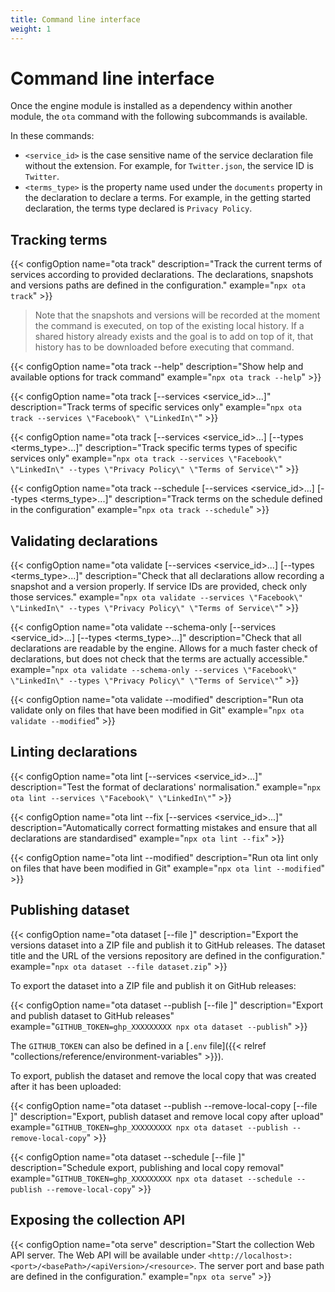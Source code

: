 ```yaml
---
title: Command line interface
weight: 1
---
```


# Command line interface

Once the engine module is installed as a dependency within another module, the `ota` command with the following subcommands is available.

In these commands:

- `<service_id>` is the case sensitive name of the service declaration file without the extension. For example, for `Twitter.json`, the service ID is `Twitter`.
- `<terms_type>` is the property name used under the `documents` property in the declaration to declare a terms. For example, in the getting started declaration, the terms type declared is `Privacy Policy`.

## Tracking terms

{{< configOption name="ota track" description="Track the current terms of services according to provided declarations. The declarations, snapshots and versions paths are defined in the configuration." example="`npx ota track`" >}}

> Note that the snapshots and versions will be recorded at the moment the command is executed, on top of the existing local history. If a shared history already exists and the goal is to add on top of it, that history has to be downloaded before executing that command.

{{< configOption name="ota track --help" description="Show help and available options for track command" example="`npx ota track --help`" >}}

{{< configOption name="ota track [--services <service_id>...]" description="Track terms of specific services only" example="`npx ota track --services \"Facebook\" \"LinkedIn\"`" >}}

{{< configOption name="ota track [--services <service_id>...] [--types <terms_type>...]" description="Track specific terms types of specific services only" example="`npx ota track --services \"Facebook\" \"LinkedIn\" --types \"Privacy Policy\" \"Terms of Service\"`" >}}

{{< configOption name="ota track --schedule [--services <service_id>...] [--types <terms_type>...]" description="Track terms on the schedule defined in the configuration" example="`npx ota track --schedule`" >}}

## Validating declarations

{{< configOption name="ota validate [--services <service_id>...] [--types <terms_type>...]" description="Check that all declarations allow recording a snapshot and a version properly. If service IDs are provided, check only those services." example="`npx ota validate --services \"Facebook\" \"LinkedIn\" --types \"Privacy Policy\" \"Terms of Service\"`" >}}

{{< configOption name="ota validate --schema-only [--services <service_id>...] [--types <terms_type>...]" description="Check that all declarations are readable by the engine. Allows for a much faster check of declarations, but does not check that the terms are actually accessible." example="`npx ota validate --schema-only --services \"Facebook\" \"LinkedIn\" --types \"Privacy Policy\" \"Terms of Service\"`" >}}

{{< configOption name="ota validate --modified" description="Run ota validate only on files that have been modified in Git" example="`npx ota validate --modified`" >}}

## Linting declarations

{{< configOption name="ota lint [--services <service_id>...]" description="Test the format of declarations' normalisation." example="`npx ota lint --services \"Facebook\" \"LinkedIn\"`" >}}

{{< configOption name="ota lint --fix [--services <service_id>...]" description="Automatically correct formatting mistakes and ensure that all declarations are standardised" example="`npx ota lint --fix`" >}}

{{< configOption name="ota lint --modified" description="Run ota lint only on files that have been modified in Git" example="`npx ota lint --modified`" >}}

## Publishing dataset

{{< configOption name="ota dataset [--file <filename>]" description="Export the versions dataset into a ZIP file and publish it to GitHub releases. The dataset title and the URL of the versions repository are defined in the configuration." example="`npx ota dataset --file dataset.zip`" >}}

To export the dataset into a ZIP file and publish it on GitHub releases:

{{< configOption name="ota dataset --publish [--file <filename>]" description="Export and publish dataset to GitHub releases" example="`GITHUB_TOKEN=ghp_XXXXXXXXX npx ota dataset --publish`" >}}

The `GITHUB_TOKEN` can also be defined in a [`.env` file]({{< relref "collections/reference/environment-variables" >}}).

To export, publish the dataset and remove the local copy that was created after it has been uploaded:

{{< configOption name="ota dataset --publish --remove-local-copy [--file <filename>]" description="Export, publish dataset and remove local copy after upload" example="`GITHUB_TOKEN=ghp_XXXXXXXXX npx ota dataset --publish --remove-local-copy`" >}}

{{< configOption name="ota dataset --schedule [--file <filename>]" description="Schedule export, publishing and local copy removal" example="`GITHUB_TOKEN=ghp_XXXXXXXXX npx ota dataset --schedule --publish --remove-local-copy`" >}}

## Exposing the collection API

{{< configOption name="ota serve" description="Start the collection Web API server. The Web API will be available under `<http://localhost>:<port>/<basePath>/<apiVersion>/<resource>`. The server port and base path are defined in the configuration." example="`npx ota serve`" >}}

